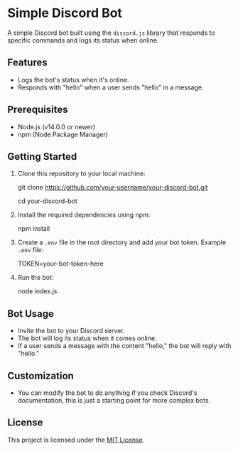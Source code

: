 # Simple Discord Bot

A simple Discord bot built using the `discord.js` library that responds to specific commands and logs its status when online.

## Features

- Logs the bot's status when it's online.
- Responds with "hello" when a user sends "hello" in a message.

## Prerequisites

- Node.js (v14.0.0 or newer)
- npm (Node Package Manager)

## Getting Started

1. Clone this repository to your local machine:
   
    git clone https://github.com/your-username/your-discord-bot.git
    
    cd your-discord-bot

2. Install the required dependencies using npm:

    npm install

3. Create a `.env` file in the root directory and add your bot token. Example `.env` file:

    TOKEN=your-bot-token-here

4. Run the bot:

    node index.js

## Bot Usage

- Invite the bot to your Discord server.
- The bot will log its status when it comes online.
- If a user sends a message with the content "hello," the bot will reply with "hello."

## Customization

- You can modify the bot to do anything if you check Discord's documentation, this is just a starting point for more complex bots.

## License

This project is licensed under the [MIT License](LICENSE).
